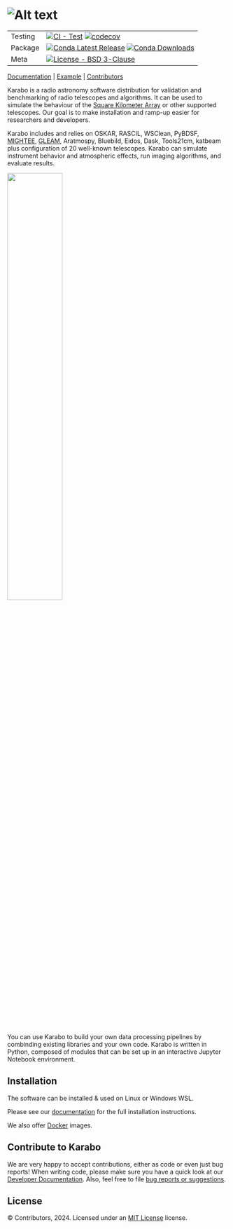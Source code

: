 ![Alt text](doc/src/_static/logo.png?raw=true "Karabo")
===========
| | |
| --- | --- |
| Testing | [![CI - Test](https://github.com/i4Ds/Karabo-Pipeline/actions/workflows/test.yml/badge.svg)](https://github.com/i4Ds/Karabo-Pipeline/actions/workflows/test.yml) [![codecov](https://codecov.io/gh/i4Ds/Karabo-Pipeline/graph/badge.svg?token=WU4IC2MOXV)](https://codecov.io/gh/i4Ds/Karabo-Pipeline) |
| Package | [![Conda Latest Release](https://anaconda.org/i4ds/karabo-pipeline/badges/version.svg)](https://anaconda.org/i4ds/karabo-pipeline) [![Conda Downloads](https://anaconda.org/i4ds/karabo-pipeline/badges/downloads.svg)](https://anaconda.org/i4ds/karabo-pipeline) |
| Meta | [![License - BSD 3-Clause](https://anaconda.org/i4ds/karabo-pipeline/badges/license.svg)](https://github.com/i4Ds/Karabo-Pipeline/blob/main/LICENSE) |

[Documentation](https://i4ds.github.io/Karabo-Pipeline/) |
[Example](karabo/examples/source_detection.ipynb) |
[Contributors](CONTRIBUTORS.md)

Karabo is a radio astronomy software distribution for validation and benchmarking of radio telescopes and algorithms. It can be used to simulate the behaviour of the [Square Kilometer Array](https://www.skatelescope.org/the-ska-project/) or other supported telescopes. Our goal is to make installation and ramp-up easier for researchers and developers.

Karabo includes and relies on OSKAR, RASCIL, WSClean, PyBDSF, [MIGHTEE](https://arxiv.org/abs/2211.05741), [GLEAM](https://www.mwatelescope.org/science/galactic-science/gleam/), Aratmospy, Bluebild, Eidos, Dask, Tools21cm, katbeam plus configuration of 20 well-known telescopes. Karabo can simulate instrument behavior and atmospheric effects, run imaging algorithms, and evaluate results.

<img src="https://github.com/i4Ds/Karabo-Pipeline/assets/4119188/1b5086c4-9df7-4732-a832-89fdbd8abba9" width="50%" />

You can use Karabo to build your own data processing pipelines by combinding existing libraries and your own code. Karabo is written in Python, composed of modules that can be set up in an interactive Jupyter Notebook environment.

Installation
------------

The software can be installed & used on Linux or Windows WSL.

Please see our [documentation](https://i4ds.github.io/Karabo-Pipeline/installation_user.html) 
for the full installation instructions.

We also offer [Docker](https://i4ds.github.io/Karabo-Pipeline/container.html) images.

Contribute to Karabo
---------------------
We are very happy to accept contributions, either as code or even just bug reports! When writing code,
please make sure you have a quick look at our [Developer Documentation](https://i4ds.github.io/Karabo-Pipeline/development.html).
Also, feel free to file [bug reports or suggestions](https://github.com/i4Ds/Karabo-Pipeline/issues).

License
-------
© Contributors, 2024. Licensed under an [MIT License](https://github.com/i4Ds/Karabo-Pipeline/blob/main/LICENSE) license.
